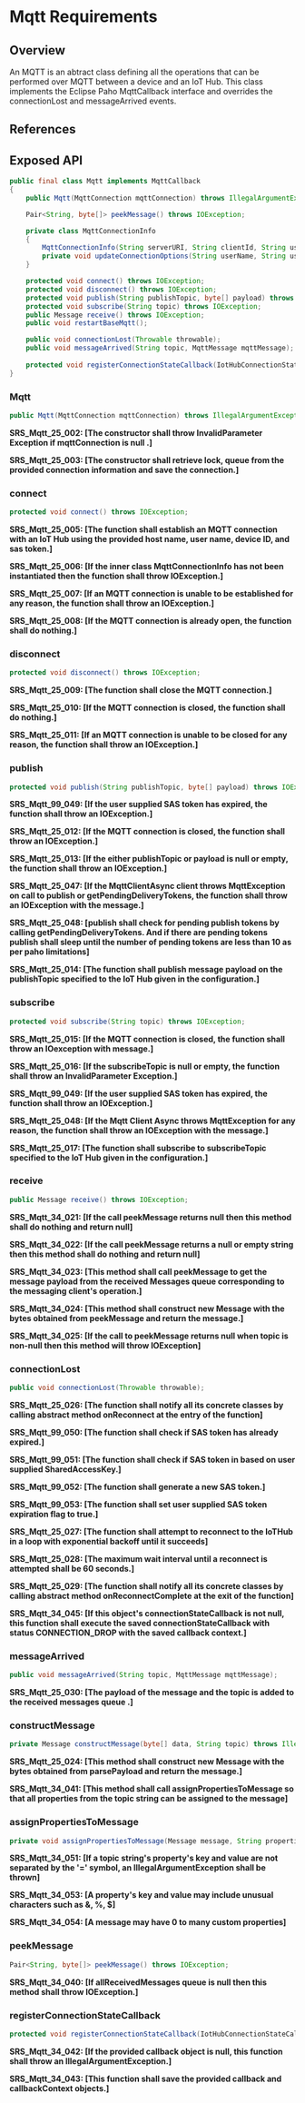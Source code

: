# Mqtt Requirements

## Overview

An MQTT is an abtract class defining all the operations that can be performed over MQTT between a device and an IoT Hub. This class implements the Eclipse Paho MqttCallback interface and overrides the connectionLost and messageArrived events.

## References

## Exposed API

```java
public final class Mqtt implements MqttCallback
{
    public Mqtt(MqttConnection mqttConnection) throws IllegalArgumentException;

    Pair<String, byte[]> peekMessage() throws IOException;

    private class MqttConnectionInfo
    {
        MqttConnectionInfo(String serverURI, String clientId, String userName, String password, IotHubSSLContext iotHubSSLContext) throws IOException;
        private void updateConnectionOptions(String userName, String userPassword, IotHubSSLContext iotHubSSLContext);
    }

    protected void connect() throws IOException;
    protected void disconnect() throws IOException;
    protected void publish(String publishTopic, byte[] payload) throws IOException;
    protected void subscribe(String topic) throws IOException;
    public Message receive() throws IOException;
    public void restartBaseMqtt();

    public void connectionLost(Throwable throwable);
    public void messageArrived(String topic, MqttMessage mqttMessage);
    
    protected void registerConnectionStateCallback(IotHubConnectionStateCallback callback, Object callbackContext);
}
```


### Mqtt

```java
public Mqtt(MqttConnection mqttConnection) throws IllegalArgumentException
```

**SRS_Mqtt_25_002: [**The constructor shall throw InvalidParameter Exception if mqttConnection is null .**]**

**SRS_Mqtt_25_003: [**The constructor shall retrieve lock, queue from the provided connection information and save the connection.**]**

### connect

```java
protected void connect() throws IOException;
```

**SRS_Mqtt_25_005: [**The function shall establish an MQTT connection with an IoT Hub using the provided host name, user name, device ID, and sas token.**]**

**SRS_Mqtt_25_006: [**If the inner class MqttConnectionInfo has not been instantiated then the function shall throw IOException.**]**

**SRS_Mqtt_25_007: [**If an MQTT connection is unable to be established for any reason, the function shall throw an IOException.**]**

**SRS_Mqtt_25_008: [**If the MQTT connection is already open, the function shall do nothing.**]**


### disconnect

```java
protected void disconnect() throws IOException;
```

**SRS_Mqtt_25_009: [**The function shall close the MQTT connection.**]**

**SRS_Mqtt_25_010: [**If the MQTT connection is closed, the function shall do nothing.**]**

**SRS_Mqtt_25_011: [**If an MQTT connection is unable to be closed for any reason, the function shall throw an IOException.**]**


### publish

```java
protected void publish(String publishTopic, byte[] payload) throws IOException;
```
**SRS_Mqtt_99_049: [**If the user supplied SAS token has expired, the function shall throw an IOException.**]**

**SRS_Mqtt_25_012: [**If the MQTT connection is closed, the function shall throw an IOException.**]**

**SRS_Mqtt_25_013: [**If the either publishTopic or payload is null or empty, the function shall throw an IOException.**]**

**SRS_Mqtt_25_047: [**If the MqttClientAsync client throws MqttException on call to publish or getPendingDeliveryTokens, the function shall throw an IOException with the message.**]**

**SRS_Mqtt_25_048: [**publish shall check for pending publish tokens by calling getPendingDeliveryTokens. And if there are pending tokens publish shall sleep until the number of pending tokens are less than 10 as per paho limitations**]**

**SRS_Mqtt_25_014: [**The function shall publish message payload on the publishTopic specified to the IoT Hub given in the configuration.**]**


### subscribe

```java
protected void subscribe(String topic) throws IOException;
```

**SRS_Mqtt_25_015: [**If the MQTT connection is closed, the function shall throw an IOexception with message.**]**

**SRS_Mqtt_25_016: [**If the subscribeTopic is null or empty, the function shall throw an InvalidParameter Exception.**]**

**SRS_Mqtt_99_049: [**If the user supplied SAS token has expired, the function shall throw an IOException.**]**

**SRS_Mqtt_25_048: [**If the Mqtt Client Async throws MqttException for any reason, the function shall throw an IOException with the message.**]**

**SRS_Mqtt_25_017: [**The function shall subscribe to subscribeTopic specified to the IoT Hub given in the configuration.**]**


### receive

```java
public Message receive() throws IOException;
```

**SRS_Mqtt_34_021: [**If the call peekMessage returns null then this method shall do nothing and return null**]**

**SRS_Mqtt_34_022: [**If the call peekMessage returns a null or empty string then this method shall do nothing and return null**]**

**SRS_Mqtt_34_023: [**This method shall call peekMessage to get the message payload from the received Messages queue corresponding to the messaging client's operation.**]**

**SRS_Mqtt_34_024: [**This method shall construct new Message with the bytes obtained from peekMessage and return the message.**]**

**SRS_Mqtt_34_025: [**If the call to peekMessage returns null when topic is non-null then this method will throw IOException**]**


### connectionLost

```java
public void connectionLost(Throwable throwable);
```
**SRS_Mqtt_25_026: [**The function shall notify all its concrete classes by calling abstract method onReconnect at the entry of the function**]**

**SRS_Mqtt_99_050: [**The function shall check if SAS token has already expired.**]**

**SRS_Mqtt_99_051: [**The function shall check if SAS token in based on user supplied SharedAccessKey.**]**

**SRS_Mqtt_99_052: [**The function shall generate a new SAS token.**]**

**SRS_Mqtt_99_053: [**The function shall set user supplied SAS token expiration flag to true.**]**

**SRS_Mqtt_25_027: [**The function shall attempt to reconnect to the IoTHub in a loop with exponential backoff until it succeeds**]**

**SRS_Mqtt_25_028: [**The maximum wait interval until a reconnect is attempted shall be 60 seconds.**]**

**SRS_Mqtt_25_029: [**The function shall notify all its concrete classes by calling abstract method onReconnectComplete at the exit of the function**]**

**SRS_Mqtt_34_045: [**If this object's connectionStateCallback is not null, this function shall execute the saved connectionStateCallback with status CONNECTION_DROP with the saved callback context.**]**


### messageArrived

```java
public void messageArrived(String topic, MqttMessage mqttMessage);
```

**SRS_Mqtt_25_030: [**The payload of the message and the topic is added to the received messages queue .**]**


### constructMessage

```java
private Message constructMessage(byte[] data, String topic) throws IllegalArgumentException
```

**SRS_Mqtt_25_024: [**This method shall construct new Message with the bytes obtained from parsePayload and return the message.**]**

**SRS_Mqtt_34_041: [**This method shall call assignPropertiesToMessage so that all properties from the topic string can be assigned to the message**]**


### assignPropertiesToMessage

```java
private void assignPropertiesToMessage(Message message, String propertiesString) throws IllegalArgumentException, NumberFormatException
```

**SRS_Mqtt_34_051: [**If a topic string's property's key and value are not separated by the '=' symbol, an IllegalArgumentException shall be thrown**]**

**SRS_Mqtt_34_053: [**A property's key and value may include unusual characters such as &, %, $**]**

**SRS_Mqtt_34_054: [**A message may have 0 to many custom properties**]**


### peekMessage

```java
Pair<String, byte[]> peekMessage() throws IOException;
```

**SRS_Mqtt_34_040: [**If allReceivedMessages queue is null then this method shall throw IOException.**]**


### registerConnectionStateCallback
```java
protected void registerConnectionStateCallback(IotHubConnectionStateCallback callback, Object callbackContext);
```

**SRS_Mqtt_34_042: [**If the provided callback object is null, this function shall throw an IllegalArgumentException.**]**

**SRS_Mqtt_34_043: [**This function shall save the provided callback and callbackContext objects.**]**
